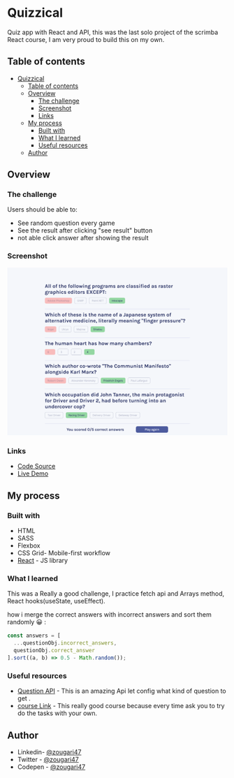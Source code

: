 # Quizzical

Quiz app with React and API, this was the last solo project of the scrimba React course, I am very proud to build this on my own.

## Table of contents

- [Quizzical](#quizzical)
  - [Table of contents](#table-of-contents)
  - [Overview](#overview)
    - [The challenge](#the-challenge)
    - [Screenshot](#screenshot)
    - [Links](#links)
  - [My process](#my-process)
    - [Built with](#built-with)
    - [What I learned](#what-i-learned)
    - [Useful resources](#useful-resources)
  - [Author](#author)

## Overview

### The challenge

Users should be able to:

- See random question every game
- See the result after clicking "see result" button
- not able click answer after showing the result

### Screenshot

![](./src/screenshot.png)

### Links

- [Code Source](https://github.com/zougari47/quiz-app/)
- [Live Demo](https://quiz-app5.netlify.app/)

## My process

### Built with

- HTML
- SASS
- Flexbox
- CSS Grid- Mobile-first workflow
- [React](https://reactjs.org/) - JS library

### What I learned

This was a Really a good challenge, I practice fetch api and Arrays method, React hooks(useState, useEffect).

how i merge the correct answers with incorrect answers and sort them randomly 😀 :

```js
const answers = [
  ...questionObj.incorrect_answers,
  questionObj.correct_answer
].sort((a, b) => 0.5 - Math.random());
```

### Useful resources

- [Question API](https://opentdb.com/api_config.php) - This is an amazing Api let config what kind of question to get .
- [course Link](https://scrimba.com/learn/learnreact) - This really good course because every time ask you to try do the tasks with your own.

## Author

- Linkedin- [@zougari47](https://www.linkedin.com/in/zougari47/)
- Twitter - [@zougari47](https://www.twitter.com/zougari47)
- Codepen - [@zougari47](https://codepen.io/zougari47)
